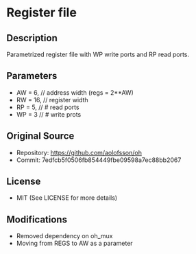 Register file
============================================

## Description

Parametrized register file with WP write ports and RP read ports.

## Parameters
- AW = 6,  // address width (regs = 2**AW)
- RW = 16, // register width
- RP = 5,  // # read ports
- WP = 3   // # write prots

## Original Source

- Repository: https://github.com/aolofsson/oh
- Commit: 7edfcb5f0506fb854449fbe09598a7ec88bb2067

## License

 - MIT (See LICENSE for more details)

## Modifications

- Removed dependency on oh_mux
- Moving from REGS to AW as a parameter
